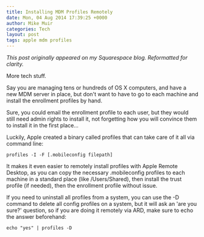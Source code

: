 ```yaml
---
title: Installing MDM Profiles Remotely
date: Mon, 04 Aug 2014 17:39:25 +0000
author: Mike Muir
categories: Tech
layout: post
tags: apple mdm profiles
---
```


*This post originally appeared on my Squarespace blog. Reformatted for clarity.*

More tech stuff.

Say you are managing tens or hundreds of OS X computers, and have a new MDM server in place, but don't want to have to go to each machine and install the enrollment profiles by hand.

Sure, you could email the enrollment profile to each user, but they would still need admin rights to install it, not forgetting how you will convince them to install it in the first place...

Luckily, Apple created a binary called profiles that can take care of it all via command line:

```
profiles -I -F [.mobileconfig filepath]
```

It makes it even easier to remotely install profiles with Apple Remote Desktop, as you can copy the necessary .mobileconfig profiles to each machine in a standard place (like /Users/Shared), then install the trust profile (if needed), then the enrollment profile without issue.

If you need to uninstall all profiles from a system, you can use the -D command to delete all config profiles on a system, but it will ask an 'are you sure?' question, so if you are doing it remotely via ARD, make sure to echo the answer beforehand:

```
echo "yes" | profiles -D
```